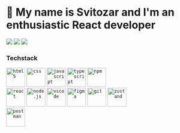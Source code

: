 # 👋 My name is Svitozar and I'm an enthusiastic React developer

![](http://github-profile-summary-cards.vercel.app/api/cards/profile-details?username=s-sulim&theme=dark)
![](http://github-profile-summary-cards.vercel.app/api/cards/repos-per-language?username=s-sulim&theme=dark)
![](http://github-profile-summary-cards.vercel.app/api/cards/most-commit-language?username=s-sulim&theme=dark)

### Techstack
<code><img src="https://cdn.jsdelivr.net/gh/devicons/devicon@latest/icons/html5/html5-original.svg" height='50px' alt='html5' title='HTML'/></code> <code><img src="https://cdn.jsdelivr.net/gh/devicons/devicon@latest/icons/css3/css3-original.svg" height='50px' alt='css' title='CSS'/></code> <code><img src="https://cdn.jsdelivr.net/gh/devicons/devicon@latest/icons/javascript/javascript-original.svg" alt='javascript' title='Javascript' height='50px'/></code> <code><img src="https://cdn.jsdelivr.net/gh/devicons/devicon@latest/icons/typescript/typescript-original.svg" height='50px' alt='typescript' title='Typescript' /></code> <code><img src="https://cdn.jsdelivr.net/gh/devicons/devicon@latest/icons/npm/npm-original.svg" height='50px' alt='npm' title='Node Packet Manager' /> </code> <code><img src="https://cdn.jsdelivr.net/gh/devicons/devicon@latest/icons/react/react-original.svg" height='50px' alt='react' title='React'/></code> <code><img src="https://cdn.jsdelivr.net/gh/devicons/devicon@latest/icons/nodejs/nodejs-plain-wordmark.svg" height='50px' alt='node.js' title='Node.js'/></code> <code><img src="https://cdn.jsdelivr.net/gh/devicons/devicon@latest/icons/vscode/vscode-original.svg"  height='50px' alt='vscode' title='VS Code'/></code> <code><img src="https://cdn.jsdelivr.net/gh/devicons/devicon@latest/icons/figma/figma-original.svg" height='50px' alt='figma' title='Figma' /></code> <code><img src="https://cdn.jsdelivr.net/gh/devicons/devicon@latest/icons/git/git-original.svg" height='50px' alt='git' title='Git' /></code> <code><img src="https://cdn.jsdelivr.net/gh/devicons/devicon@latest/icons/zustand/zustand-original.svg" height='50px' alt='zustand' title='Zustand' /></code> <code> <img src="https://cdn.jsdelivr.net/gh/devicons/devicon@latest/icons/postman/postman-original.svg" height='50px' alt='postman' title='Postman' /></code>
